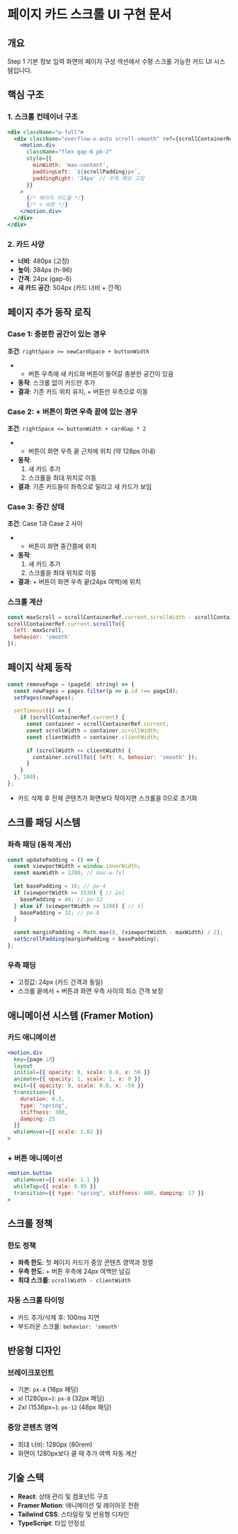 # 페이지 카드 스크롤 UI 구현 문서

## 개요
Step 1 기본 정보 입력 화면의 페이지 구성 섹션에서 수평 스크롤 가능한 카드 UI 시스템입니다.

## 핵심 구조

### 1. 스크롤 컨테이너 구조
```jsx
<div className="w-full">
  <div className="overflow-x-auto scroll-smooth" ref={scrollContainerRef}>
    <motion.div 
      className="flex gap-6 pb-2" 
      style={{ 
        minWidth: 'max-content',
        paddingLeft: `${scrollPadding}px`,
        paddingRight: '24px' // 우측 패딩 고정
      }}
    >
      {/* 페이지 카드들 */}
      {/* + 버튼 */}
    </motion.div>
  </div>
</div>
```

### 2. 카드 사양
- **너비**: 480px (고정)
- **높이**: 384px (h-96)
- **간격**: 24px (gap-6)
- **새 카드 공간**: 504px (카드 너비 + 간격)

## 페이지 추가 동작 로직

### Case 1: 충분한 공간이 있는 경우
**조건**: `rightSpace >= newCardSpace + buttonWidth`
- + 버튼 우측에 새 카드와 버튼이 들어갈 충분한 공간이 있음
- **동작**: 스크롤 없이 카드만 추가
- **결과**: 기존 카드 위치 유지, + 버튼만 우측으로 이동

### Case 2: + 버튼이 화면 우측 끝에 있는 경우
**조건**: `rightSpace <= buttonWidth + cardGap * 2`
- + 버튼이 화면 우측 끝 근처에 위치 (약 128px 이내)
- **동작**: 
  1. 새 카드 추가
  2. 스크롤을 최대 위치로 이동
- **결과**: 기존 카드들이 좌측으로 밀리고 새 카드가 보임

### Case 3: 중간 상태
**조건**: Case 1과 Case 2 사이
- + 버튼이 화면 중간쯤에 위치
- **동작**: 
  1. 새 카드 추가
  2. 스크롤을 최대 위치로 이동
- **결과**: + 버튼이 화면 우측 끝(24px 여백)에 위치

### 스크롤 계산
```javascript
const maxScroll = scrollContainerRef.current.scrollWidth - scrollContainerRef.current.clientWidth;
scrollContainerRef.current.scrollTo({
  left: maxScroll,
  behavior: 'smooth'
});
```

## 페이지 삭제 동작

```javascript
const removePage = (pageId: string) => {
  const newPages = pages.filter(p => p.id !== pageId);
  setPages(newPages);
  
  setTimeout(() => {
    if (scrollContainerRef.current) {
      const container = scrollContainerRef.current;
      const scrollWidth = container.scrollWidth;
      const clientWidth = container.clientWidth;
      
      if (scrollWidth <= clientWidth) {
        container.scrollTo({ left: 0, behavior: 'smooth' });
      }
    }
  }, 100);
};
```

- 카드 삭제 후 전체 콘텐츠가 화면보다 작아지면 스크롤을 0으로 초기화

## 스크롤 패딩 시스템

### 좌측 패딩 (동적 계산)
```javascript
const updatePadding = () => {
  const viewportWidth = window.innerWidth;
  const maxWidth = 1280; // max-w-7xl
  
  let basePadding = 16; // px-4
  if (viewportWidth >= 1536) { // 2xl
    basePadding = 48; // px-12
  } else if (viewportWidth >= 1280) { // xl
    basePadding = 32; // px-8
  }
  
  const marginPadding = Math.max(0, (viewportWidth - maxWidth) / 2);
  setScrollPadding(marginPadding + basePadding);
};
```

### 우측 패딩
- 고정값: 24px (카드 간격과 동일)
- 스크롤 끝에서 + 버튼과 화면 우측 사이의 최소 간격 보장

## 애니메이션 시스템 (Framer Motion)

### 카드 애니메이션
```jsx
<motion.div
  key={page.id}
  layout
  initial={{ opacity: 0, scale: 0.8, x: 50 }}
  animate={{ opacity: 1, scale: 1, x: 0 }}
  exit={{ opacity: 0, scale: 0.8, x: -50 }}
  transition={{ 
    duration: 0.3,
    type: "spring",
    stiffness: 300,
    damping: 25
  }}
  whileHover={{ scale: 1.02 }}
>
```

### + 버튼 애니메이션
```jsx
<motion.button
  whileHover={{ scale: 1.1 }}
  whileTap={{ scale: 0.95 }}
  transition={{ type: "spring", stiffness: 400, damping: 17 }}
>
```

## 스크롤 정책

### 한도 정책
- **좌측 한도**: 첫 페이지 카드가 중앙 콘텐츠 영역과 정렬
- **우측 한도**: + 버튼 우측에 24px 여백만 남김
- **최대 스크롤**: `scrollWidth - clientWidth`

### 자동 스크롤 타이밍
- 카드 추가/삭제 후: 100ms 지연
- 부드러운 스크롤: `behavior: 'smooth'`

## 반응형 디자인

### 브레이크포인트
- 기본: `px-4` (16px 패딩)
- xl (1280px~): `px-8` (32px 패딩)
- 2xl (1536px~): `px-12` (48px 패딩)

### 중앙 콘텐츠 영역
- 최대 너비: 1280px (80rem)
- 화면이 1280px보다 클 때 추가 여백 자동 계산

## 기술 스택
- **React**: 상태 관리 및 컴포넌트 구조
- **Framer Motion**: 애니메이션 및 레이아웃 전환
- **Tailwind CSS**: 스타일링 및 반응형 디자인
- **TypeScript**: 타입 안정성